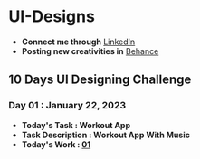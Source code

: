 # UI-Designs
- **Connect me through** [LinkedIn](https://www.linkedin.com/in/arjun-a-acharry-044a36252/)
- **Posting new creativities in** [Behance](https://www.behance.net/arjunaacharry)
## 10 Days UI Designing Challenge

### Day 01 : January 22, 2023
- **Today's Task : Workout App**
- **Task Description : Workout App With Music**
- **Today's Work : [01](https://user-images.githubusercontent.com/115148574/213914392-4a0e7cc0-2ded-4e37-964f-5494b84b9c4c.jpg)**

